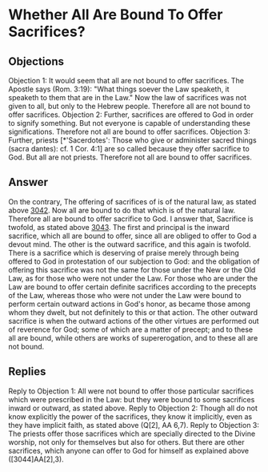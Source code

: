 # Whether All Are Bound To Offer Sacrifices?
## Objections
Objection 1: It would seem that all are not bound to offer sacrifices. The Apostle says (Rom. 3:19): "What things soever the Law speaketh, it speaketh to them that are in the Law." Now the law of sacrifices was not given to all, but only to the Hebrew people. Therefore all are not bound to offer sacrifices.
Objection 2: Further, sacrifices are offered to God in order to signify something. But not everyone is capable of understanding these significations. Therefore not all are bound to offer sacrifices.
Objection 3: Further, priests [*'Sacerdotes': Those who give or administer sacred things (sacra dantes): cf. 1 Cor. 4:1] are so called because they offer sacrifice to God. But all are not priests. Therefore not all are bound to offer sacrifices.
## Answer
On the contrary, The offering of sacrifices of is of the natural law, as stated above [3042](A[1]). Now all are bound to do that which is of the natural law. Therefore all are bound to offer sacrifice to God.
I answer that, Sacrifice is twofold, as stated above [3043](A[2]). The first and principal is the inward sacrifice, which all are bound to offer, since all are obliged to offer to God a devout mind. The other is the outward sacrifice, and this again is twofold. There is a sacrifice which is deserving of praise merely through being offered to God in protestation of our subjection to God: and the obligation of offering this sacrifice was not the same for those under the New or the Old Law, as for those who were not under the Law. For those who are under the Law are bound to offer certain definite sacrifices according to the precepts of the Law, whereas those who were not under the Law were bound to perform certain outward actions in God's honor, as became those among whom they dwelt, but not definitely to this or that action. The other outward sacrifice is when the outward actions of the other virtues are performed out of reverence for God; some of which are a matter of precept; and to these all are bound, while others are works of supererogation, and to these all are not bound.
## Replies
Reply to Objection 1: All were not bound to offer those particular sacrifices which were prescribed in the Law: but they were bound to some sacrifices inward or outward, as stated above.
Reply to Objection 2: Though all do not know explicitly the power of the sacrifices, they know it implicitly, even as they have implicit faith, as stated above (Q[2], AA 6,7).
Reply to Objection 3: The priests offer those sacrifices which are specially directed to the Divine worship, not only for themselves but also for others. But there are other sacrifices, which anyone can offer to God for himself as explained above ([3044]AA[2],3).